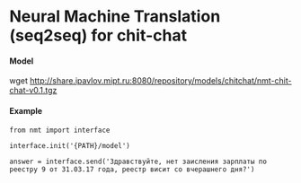# Neural Machine Translation (seq2seq) for chit-chat

#### Model

wget http://share.ipavlov.mipt.ru:8080/repository/models/chitchat/nmt-chit-chat-v0.1.tgz

#### Example
```
from nmt import interface

interface.init('{PATH}/model')

answer = interface.send('Здравствуйте, нет заисления зарплаты по реестру 9 от 31.03.17 года, реестр висит со вчерашнего дня?')


```
